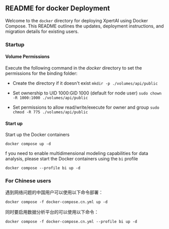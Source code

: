 ## README for docker Deployment

Welcome to the `docker` directory for deploying XpertAI using Docker Compose. This README outlines the updates, deployment instructions, and migration details for existing users.

### Startup

#### Volume Permissions

Execute the following command in the *docker* directory to set the permissions for the binding folder:

- Create the directory if it doesn't exist
`mkdir -p ./volumes/api/public`

- Set ownership to UID 1000:GID 1000 (default for node user)
`sudo chown -R 1000:1000 ./volumes/api/public`

- Set permissions to allow read/write/execute for owner and group
`sudo chmod -R 775 ./volumes/api/public`

#### Start up

Start up the Docker containers

`docker compose up -d`

f you need to enable multidimensional modeling capabilities for data analysis, please start the Docker containers using the `bi` profile

`docker compose --profile bi up -d`

### For Chinese users

遇到网络问题的中国用户可以使用以下命令部署：

`docker compose -f docker-compose.cn.yml up -d`

同时要启用数据分析平台的可以使用以下命令：

`docker compose -f docker-compose.cn.yml --profile bi up -d`
